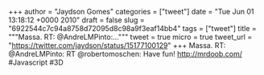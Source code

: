 
+++
author = "Jaydson Gomes"
categories = ["tweet"]
date = "Tue Jun 01 13:18:12 +0000 2010"
draft = false
slug = "6922544c7c94a8758d72095d8c98a9f3eaf14bb4"
tags = ["tweet"]
title = """Massa. RT: @AndreLMPinto:..."""
tweet = true
micro = true
tweet_url = "https://twitter.com/jaydson/status/15177100129"
+++
Massa. RT: @AndreLMPinto: RT @robertomoschen: Have fun! http://mrdoob.com/ #Javascript #3D
